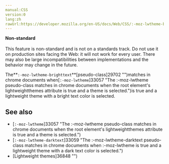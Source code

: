 ```yaml
---
manual:CSS
version:0
lang:zh
rawUrl:https://developer.mozilla.org/en-US/docs/Web/CSS/:-moz-lwtheme-brighttext
---
```






**Non-standard**<br></br>This feature is non-standard and is not on a standards track. Do not use it on production sites facing the Web: it will not work for every user. There may also be large incompatibilities between implementations and the behavior may change in the future.





The**`:-moz-lwtheme-brighttext`**[pseudo-class]29702 "")matches in chrome documents when[`:-moz-lwtheme`]33057 "The :-moz-lwtheme pseudo-class matches in chrome documents when the root element's lightweightthemes attribute is true and a theme is selected.")is true and a lightweight theme with a bright text color is selected.


## See also<a name="See_also"></a>

* [`:-moz-lwtheme`]33057 "The :-moz-lwtheme pseudo-class matches in chrome documents when the root element's lightweightthemes attribute is true and a theme is selected.")
* [`:-moz-lwtheme-darktext`]33059 "The :-moz-lwtheme-darktext pseudo-class matches in chrome documents when :-moz-lwtheme is true and a lightweight theme with a dark text color is selected.")
* [Lightweight themes]36848 "")



